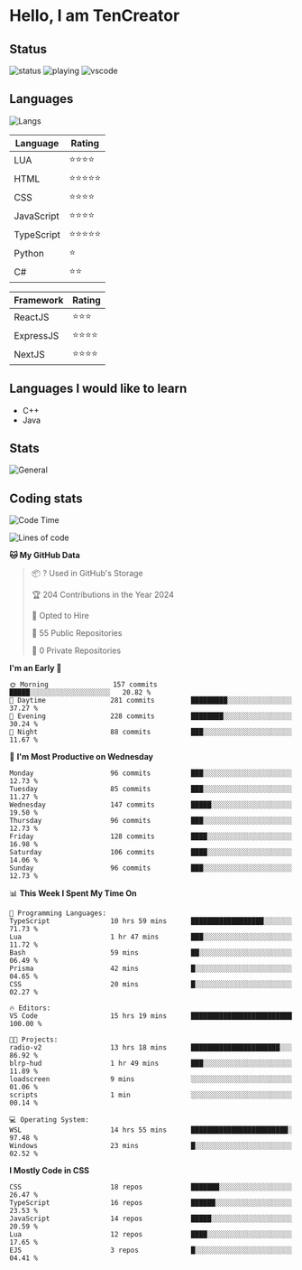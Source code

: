 # Hello, I am TenCreator

## Status
![status](https://api.statusbadges.me/badge/status/518334475038359555?simple=true&style=for-the-badge)
![playing](https://api.statusbadges.me/badge/playing/518334475038359555?style=for-the-badge)
![vscode](https://api.statusbadges.me/badge/vscode/518334475038359555?style=for-the-badge)

## Languages
![Langs](https://github-readme-stats.vercel.app/api/top-langs/?username=tencreator&layout=compact&theme=radical)


|Language|Rating|
|--------|------|
|LUA|⭐️⭐️⭐️⭐️|
|HTML|⭐️⭐️⭐️⭐️⭐️|
|CSS|⭐️⭐️⭐️⭐️|
|JavaScript|⭐️⭐️⭐️⭐️|
|TypeScript|⭐️⭐️⭐️⭐️⭐️|
|Python|⭐️|
|C#|⭐️⭐️ |

|Framework|Rating|
|--------|------|
|ReactJS|⭐️⭐️⭐|
|ExpressJS|⭐️⭐️⭐️⭐️|
|NextJS|⭐️⭐️⭐⭐️|

## Languages I would like to learn
- C++
- Java

## Stats
![General](https://github-readme-stats.vercel.app/api?username=tencreator&show_icons=true&theme=radical)

## Coding stats

<!--START_SECTION:waka-->
![Code Time](http://img.shields.io/badge/Code%20Time-226%20hrs%2053%20mins-blue)

![Lines of code](https://img.shields.io/badge/From%20Hello%20World%20I%27ve%20Written-1.3%20million%20lines%20of%20code-blue)

**🐱 My GitHub Data** 

> 📦 ? Used in GitHub's Storage 
 > 
> 🏆 204 Contributions in the Year 2024
 > 
> 💼 Opted to Hire
 > 
> 📜 55 Public Repositories 
 > 
> 🔑 0 Private Repositories 
 > 
**I'm an Early 🐤** 

```text
🌞 Morning                157 commits         █████░░░░░░░░░░░░░░░░░░░░   20.82 % 
🌆 Daytime                281 commits         █████████░░░░░░░░░░░░░░░░   37.27 % 
🌃 Evening                228 commits         ████████░░░░░░░░░░░░░░░░░   30.24 % 
🌙 Night                  88 commits          ███░░░░░░░░░░░░░░░░░░░░░░   11.67 % 
```
📅 **I'm Most Productive on Wednesday** 

```text
Monday                   96 commits          ███░░░░░░░░░░░░░░░░░░░░░░   12.73 % 
Tuesday                  85 commits          ███░░░░░░░░░░░░░░░░░░░░░░   11.27 % 
Wednesday                147 commits         █████░░░░░░░░░░░░░░░░░░░░   19.50 % 
Thursday                 96 commits          ███░░░░░░░░░░░░░░░░░░░░░░   12.73 % 
Friday                   128 commits         ████░░░░░░░░░░░░░░░░░░░░░   16.98 % 
Saturday                 106 commits         ████░░░░░░░░░░░░░░░░░░░░░   14.06 % 
Sunday                   96 commits          ███░░░░░░░░░░░░░░░░░░░░░░   12.73 % 
```


📊 **This Week I Spent My Time On** 

```text
💬 Programming Languages: 
TypeScript               10 hrs 59 mins      ██████████████████░░░░░░░   71.73 % 
Lua                      1 hr 47 mins        ███░░░░░░░░░░░░░░░░░░░░░░   11.72 % 
Bash                     59 mins             ██░░░░░░░░░░░░░░░░░░░░░░░   06.49 % 
Prisma                   42 mins             █░░░░░░░░░░░░░░░░░░░░░░░░   04.65 % 
CSS                      20 mins             █░░░░░░░░░░░░░░░░░░░░░░░░   02.27 % 

🔥 Editors: 
VS Code                  15 hrs 19 mins      █████████████████████████   100.00 % 

🐱‍💻 Projects: 
radio-v2                 13 hrs 18 mins      ██████████████████████░░░   86.92 % 
blrp-hud                 1 hr 49 mins        ███░░░░░░░░░░░░░░░░░░░░░░   11.89 % 
loadscreen               9 mins              ░░░░░░░░░░░░░░░░░░░░░░░░░   01.06 % 
scripts                  1 min               ░░░░░░░░░░░░░░░░░░░░░░░░░   00.14 % 

💻 Operating System: 
WSL                      14 hrs 55 mins      ████████████████████████░   97.48 % 
Windows                  23 mins             █░░░░░░░░░░░░░░░░░░░░░░░░   02.52 % 
```

**I Mostly Code in CSS** 

```text
CSS                      18 repos            ███████░░░░░░░░░░░░░░░░░░   26.47 % 
TypeScript               16 repos            ██████░░░░░░░░░░░░░░░░░░░   23.53 % 
JavaScript               14 repos            █████░░░░░░░░░░░░░░░░░░░░   20.59 % 
Lua                      12 repos            ████░░░░░░░░░░░░░░░░░░░░░   17.65 % 
EJS                      3 repos             █░░░░░░░░░░░░░░░░░░░░░░░░   04.41 % 
```




<!--END_SECTION:waka-->
